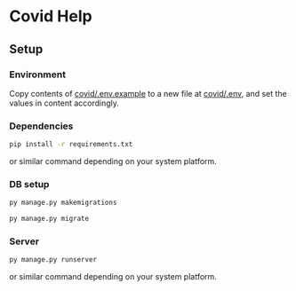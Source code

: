 # Covid Help

## Setup

### Environment

Copy contents of [covid/.env.example](covid/.env.example) to a new file at [covid/.env](covid/.env), and set the values in content accordingly.

### Dependencies

```bash
pip install -r requirements.txt
```

or similar command depending on your system platform.

### DB setup

```bash
py manage.py makemigrations
```

```bash
py manage.py migrate
```

### Server

```bash
py manage.py runserver
```

or similar command depending on your system platform.
